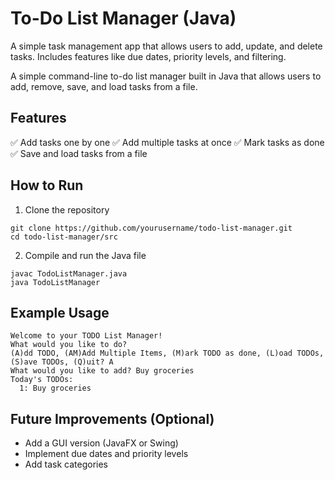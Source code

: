 # To-Do List Manager (Java)
A simple task management app that allows users to add, update, and delete tasks. Includes features like due dates, priority levels, and filtering.

A simple command-line to-do list manager built in Java that allows users to add, remove, save, and load tasks from a file.

## Features
✅ Add tasks one by one
✅ Add multiple tasks at once
✅ Mark tasks as done
✅ Save and load tasks from a file

## How to Run

1. Clone the repository
```
git clone https://github.com/yourusername/todo-list-manager.git
cd todo-list-manager/src
```
2. Compile and run the Java file
```
javac TodoListManager.java
java TodoListManager
```

## Example Usage
```
Welcome to your TODO List Manager!
What would you like to do?
(A)dd TODO, (AM)Add Multiple Items, (M)ark TODO as done, (L)oad TODOs, (S)ave TODOs, (Q)uit? A
What would you like to add? Buy groceries
Today's TODOs:
  1: Buy groceries
```

## Future Improvements (Optional)
- Add a GUI version (JavaFX or Swing)
- Implement due dates and priority levels
- Add task categories
